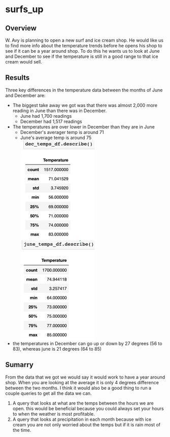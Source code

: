 # surfs_up
## Overview
W. Avy is planning to open a new surf and ice cream shop. He would like us to find more info about the temperature trends before he opens his shop to see if it can be a year around shop. To do this he wants us to look at June and December to see if the temperature is still in a good range to that ice cream would sell.
## Results
Three key differences in the temperature data between the months of June and December are:
- The biggest take away we got was that there was almost 2,000 more reading in June than there was in December.
    - June had 1,700 readings
    - December had 1,517 readings
- The temperatures are over lower in December than they are in June
    - December's averager temp is around 71
    - June's average temp is around 75  
![Dec](dec.png)                  ![June](june.png)
- the temperatures in December can go up or down by 27 degrees (56 to 83), whereas june is 21 degrees (64 to 85)
## Sumarry
From the data that we got we would say it would work to have a year around shop. When you are looking at the average it is only 4 degrees difference between the two months. I think it would also be a good thing to run a couple queries to get all the data we can.
  1. A query that looks at what are the temps between the hours we are open. this would be beneficial because you could always set your hours to when the weather is most profitable.
  2. A query that looks at precipitation in each month because with ice cream you are not only worried about the temps but if it is rain most of the time.
